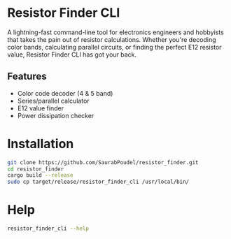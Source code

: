 # Resistor Finder CLI

A lightning-fast command-line tool for electronics engineers and hobbyists that takes the pain out of resistor calculations. Whether you're decoding color bands, calculating parallel circuits, or finding the perfect E12 resistor value, Resistor Finder CLI has got your back.

## Features

- Color code decoder (4 & 5 band)
- Series/parallel calculator
- E12 value finder
- Power dissipation checker

# Installation

```bash
git clone https://github.com/SaurabPoudel/resistor_finder.git
cd resistor_finder
cargo build --release
sudo cp target/release/resistor_finder_cli /usr/local/bin/
```

# Help

```bash
resistor_finder_cli --help
```
